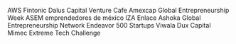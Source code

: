 AWS
Fintonic
Dalus Capital
Venture Cafe
Amexcap
Global Entrepreneurship Week
ASEM emprendedores de méxico
IZA
Enlace
Ashoka
Global Entrepreneurship Network
Endeavor
500 Startups
Viwala
Dux Capital
Mimec
Extreme Tech Challenge